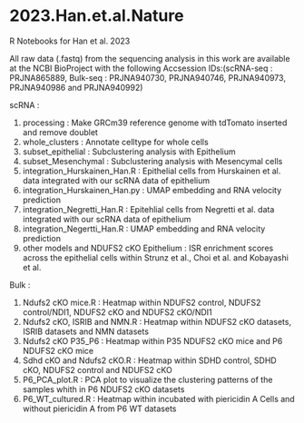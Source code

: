 # 2023.Han.et.al.Nature

R Notebooks for Han et al. 2023

All raw data (.fastq) from the sequencing analysis in this work are available at the NCBI BioProject with the following Accsession IDs:(scRNA-seq : PRJNA865889, Bulk-seq : PRJNA940730, PRJNA940746, PRJNA940973, PRJNA940986 and PRJNA940992)

scRNA : 
1. processing : Make GRCm39 reference genome with tdTomato inserted and remove doublet
2. whole_clusters : Annotate celltype for whole cells
3. subset_epithelial : Subclustering analysis with Epithelium
4. subset_Mesenchymal : Subclustering analysis with Mesencymal cells
5. integration_Hurskainen_Han.R : Epithelial cells from Hurskainen et al. data integrated with our scRNA data of epithelium
6. integration_Hurskainen_Han.py : UMAP embedding and RNA velocity prediction
7. integration_Negretti_Han.R : Epitehlial cells from Negretti et al. data integrated with our scRNA data of epithelium
8. integration_Negertti_Han.R :  UMAP embedding and RNA velocity prediction
9. other models and NDUFS2 cKO Epithelium : ISR enrichment scores across the epithelial cells within Strunz et al., Choi et al. and Kobayashi et al.

Bulk :
1. Ndufs2 cKO mice.R : Heatmap within NDUFS2 control, NDUFS2 control/NDI1, NDUFS2 cKO and NDUFS2 cKO/NDI1
2. Ndufs2 cKO, ISRIB and NMN.R : Heatmap within NDUFS2 cKO datasets, ISRIB datasets and NMN datasets
3. Ndufs2 cKO P35_P6 : Heatmap within P35 NDUFS2 cKO mice and P6 NDUFS2 cKO mice
4. Sdhd cKO and Ndufs2 cKO.R : Heatmap within SDHD control, SDHD cKO, NDUFS2 control and NDUFS2 cKO
5. P6_PCA_plot.R : PCA plot to visualize the clustering patterns of the samples whith in P6 NDUFS2 cKO datasets
6. P6_WT_cultured.R : Heatmap within incubated with piericidin A Cells and without piericidin A from P6 WT datasets
